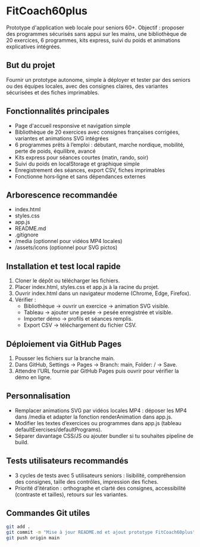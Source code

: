 # FitCoach60plus

Prototype d'application web locale pour seniors 60+. Objectif : proposer des programmes sécurisés sans appui sur les mains, une bibliothèque de 20 exercices, 6 programmes, kits express, suivi du poids et animations explicatives intégrées.

## But du projet
Fournir un prototype autonome, simple à déployer et tester par des seniors ou des équipes locales, avec des consignes claires, des variantes sécurisées et des fiches imprimables.

## Fonctionnalités principales
- Page d'accueil responsive et navigation simple
- Bibliothèque de 20 exercices avec consignes françaises corrigées, variantes et animations SVG intégrées
- 6 programmes prêts à l’emploi : débutant, marche nordique, mobilité, perte de poids, équilibre, avancé
- Kits express pour séances courtes (matin, rando, soir)
- Suivi du poids en localStorage et graphique simple
- Enregistrement des séances, export CSV, fiches imprimables
- Fonctionne hors‑ligne et sans dépendances externes

## Arborescence recommandée
- index.html
- styles.css
- app.js
- README.md
- .gitignore
- /media (optionnel pour vidéos MP4 locales)
- /assets/icons (optionnel pour SVG pictos)

## Installation et test local rapide
1. Cloner le dépôt ou télécharger les fichiers.  
2. Placer index.html, styles.css et app.js à la racine du projet.  
3. Ouvrir index.html dans un navigateur moderne (Chrome, Edge, Firefox).  
4. Vérifier :
   - Bibliothèque → ouvrir un exercice → animation SVG visible.
   - Tableau → ajouter une pesée → pesée enregistrée et visible.
   - Importer démo → profils et séances remplis.
   - Export CSV → téléchargement du fichier CSV.

## Déploiement via GitHub Pages
1. Pousser les fichiers sur la branche main.  
2. Dans GitHub, Settings → Pages → Branch: main, Folder: / → Save.  
3. Attendre l’URL fournie par GitHub Pages puis ouvrir pour vérifier la démo en ligne.

## Personnalisation
- Remplacer animations SVG par vidéos locales MP4 : déposer les MP4 dans /media et adapter la fonction renderAnimation dans app.js.  
- Modifier les textes d’exercices ou programmes dans app.js (tableau defaultExercises/defaultPrograms).  
- Séparer davantage CSS/JS ou ajouter bundler si tu souhaites pipeline de build.

## Tests utilisateurs recommandés
- 3 cycles de tests avec 5 utilisateurs seniors : lisibilité, compréhension des consignes, taille des contrôles, impression des fiches.  
- Priorité d’itération : orthographe et clarté des consignes, accessibilité (contraste et tailles), retours sur les variantes.

## Commandes Git utiles
```bash
git add .
git commit -m "Mise à jour README.md et ajout prototype FitCoach60plus"
git push origin main
